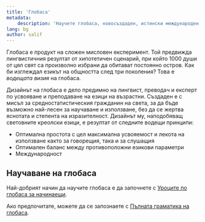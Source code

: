 ```yaml
---
title: 'Глобаса'
metadata:
    description: 'Научете глобаса, новосъздаден, истински международен спомагателен език.'
lang: bg
author: salif
---
```


Глобаса е продукт на сложен мисловен експеримент. Той предвижда лингвистичния резултат от хипотетичен сценарий, при който 1000 души от цял свят са произволно избрани да обитават постоянно остров. Как би изглеждал езикът на общността след три поколения? Това е _водещата визия_ на глобаса.

Дизайнът на глобаса е дело предимно на лингвист, преводач и експерт по усвояване и преподаване на езици на възрастни. Създаден е с мисъл за средностатистическия гражданин на света, за да бъде възможно най-лесен за научаване и използване, без да се жертва яснотата и степента на изразителност. Дизайнът му, наподобяващ световните креолски езици, е резултат от следните водещи принципи:

* Оптимална простота с цел максимална усвояемост и лекота на използване както за говорещия, така и за слушащия
* Оптимален баланс между противоположни езикови параметри
* Международност

## Научаване на глобаса

Най-добрият начин да научите глобаса е да започнете с [Уроците по глобаса за начинаещи](./02.darsu.default.bul.md).

Ако предпочитате, можете да се запознаете с [Пълната граматика на глобаса](https://salif.github.io/gramati-fe-globasa/bg-gemini/).
